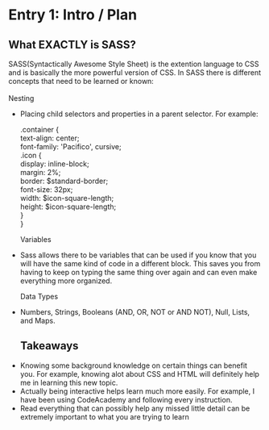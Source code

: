 # Entry 1: Intro / Plan

## What EXACTLY is SASS? 
SASS(Syntactically Awesome Style Sheet) is the extention language to
CSS and is basically the more powerful version of CSS. In SASS there is 
different concepts that need to be learned or known:
<br>
<br>
Nesting
 <ul> 
 <li> Placing child selectors and properties in a parent selector. For example:<br>
 
.container {
 <br>
  text-align: center;
  <br>
  font-family: 'Pacifico', cursive;
  <br>
  .icon {<br>
  display: inline-block;<br>
  margin: 2%;<br>
  border: $standard-border;<br>
  font-size: 32px;<br>
    width: $icon-square-length;<br>
height: $icon-square-length;<br>
	}<br>
}
<br>


Variables

<li>Sass allows there to be variables that can be used if you know that you will have the same kind of code in a different block.
This saves you from having to keep on typing the same thing over again and can even make everything more organized.

Data Types

<li> Numbers, Strings, Booleans (AND, OR, NOT or AND NOT), Null, Lists, and Maps.

## Takeaways

<li>Knowing some background knowledge on certain things can benefit you. For example, knowing alot about CSS and HTML will definitely help
me in learning this new topic.
<li> Actually being interactive helps learn much more easily. For example, I have been using CodeAcademy and following every instruction.
<li> Read everything that can possibly help any missed little detail can be extremely important to what you are trying to learn
